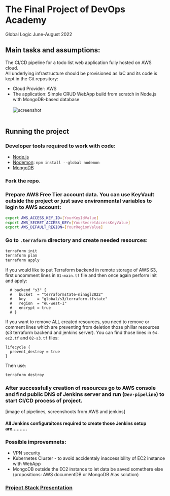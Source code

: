 # The Final Project of DevOps Academy
Global Logic June-August 2022

## Main tasks and assumptions:
The CI/CD pipeline for a todo list web application fully hosted on AWS cloud.<br>
All underlying infrastructure should be provisioned as IaC and its code is kept in the Git repository:
- Cloud Provider: AWS
- The application: Simple CRUD WebApp build from scratch in Node.js with MongoDB-based database <br> <br>
![screenshot](https://user-images.githubusercontent.com/106961767/186554398-0d244347-6491-4107-851e-3f11b84f621e.png) <br> <br>

## Running the project
### Developer tools required to work with code:
- [Node.js](https://nodejs.org/en/)
- [Nodemon](https://www.npmjs.com/package/nodemon): `npm install --global nodemon`
- [MongoDB](https://www.mongodb.com/docs/manual/administration/install-community/)

### Fork the repo.

### Prepare AWS Free Tier account data. You can use KeyVault outside the project or just save environmental variables to login to AWS account:
```bash
export AWS_ACCESS_KEY_ID=[YourKeyIdValue]
export AWS_SECRET_ACCESS_KEY=[YourSecretAccessKeyValue]
export AWS_DEFAULT_REGION=[YourRegionValue]
```
### Go to `.terraform` directory and create needed resources:
```bash
terraform init
terraform plan
terraform apply
```
If you would like to put Terraform backend in remote storage of AWS S3, first uncomment lines in `01-main.tf` file and then once again perform init and apply:
```HCL
  # backend "s3" {   
  #   bucket  = "terraformstate-ninagl2022"
  #   key     = "global/s3/terraform.tfstate"
  #   region  = "eu-west-1"
  #   encrypt = true
  # }
```
If you want to remove ALL created resources, you need to remove or comment lines which are preventing from deletion those phillar resources (s3 terraform backend and jenkins server). You can find those lines in `04-ec2.tf` and `02-s3.tf` files:
```HCL
lifecycle {
  prevent_destroy = true
}
```
Then use:
```bash
terraform destroy
```

### After successfully creation of resources go to AWS console and find public DNS of Jenkins server and run (`Dev-pipeline`) to start CI/CD process of project.
[image of pipelines, screenshoots from AWS and jenkins]

#### All Jenkins configuraitons required to create those Jenkins setup are.......... <br>

### Possible improvemnets:
- VPN security
- Kubernetes Cluster -  to avoid accidentaly inaccessibility of EC2 instance with WebApp
- MongoDB outside the EC2 instance to let data be saved somethere else (propositions: AWS documentDB or MongoDB Alas solution)

### [Project Stack Presentation](https://github.com/nkaGL/da-final-project/wiki/Project-Stack-Presentation)
